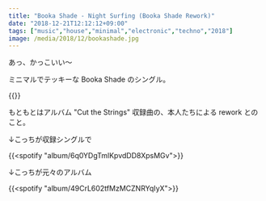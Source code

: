 ```yaml
---
title: "Booka Shade - Night Surfing (Booka Shade Rework)"
date: "2018-12-21T12:12:12+09:00"
tags: ["music","house","minimal","electronic","techno","2018"]
image: /media/2018/12/bookashade.jpg
---
```


あっ、かっこいい〜

ミニマルでテッキーな Booka Shade のシングル。

{{<youtube src="rj87elzVRBg" title="Booka Shade - Night Surfing (Booka Shade Rework)">}}

もともとはアルバム "Cut the Strings" 収録曲の、本人たちによる rework とのこと。

↓こっちが収録シングルで

{{<spotify "album/6q0YDgTmlKpvdDD8XpsMGv">}}

↓こっちが元々のアルバム

{{<spotify "album/49CrL602tfMzMCZNRYqIyX">}}
